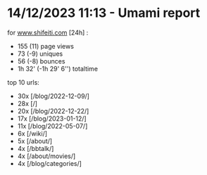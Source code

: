 # 14/12/2023 11:13 - Umami report
for www.shifeiti.com [24h] :

 - 155 (11) page views
 - 73 (-9) uniques
 - 56 (-8) bounces
 - 1h 32'  (-1h 29' 6'') totaltime


top 10 urls:
 - 30x [/blog/2022-12-09/]
 - 28x [/]
 - 20x [/blog/2022-12-22/]
 - 17x [/blog/2023-01-12/]
 - 11x [/blog/2022-05-07/]
 - 6x [/wiki/]
 - 5x [/about/]
 - 4x [/bbtalk/]
 - 4x [/about/movies/]
 - 4x [/blog/categories/]


